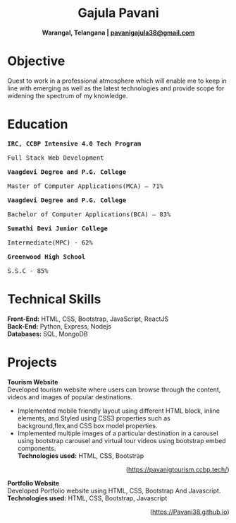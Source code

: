 <div align="center">

  # Gajula Pavani <br>
  
  **Warangal, Telangana | pavanigajula38@gmail.com**
  
</div>

Objective
===============
Quest to work in a professional atmosphere which will enable me to keep in line with emerging as well as the
latest technologies and provide scope for widening the spectrum of my knowledge.

Education
===============
<pre><b>IRC, CCBP Intensive 4.0 Tech Program                                                   Mar 2022 - Ongoing</b> <br>
Full Stack Web Development

<b>Vaagdevi Degree and P.G. College                                                            (April, 2022)</b> <br>
Master of Computer Applications(MCA) – 71%

<b>Vaagdevi Degree and P.G. College                                                            (April, 2019)</b> <br>
Bachelor of Computer Applications(BCA) – 83%

<b>Sumathi Devi Junior College                                                                 (April, 2016)</b> <br>
Intermediate(MPC) - 62%

<b>Greenwood High School                                                                       (April, 2014)</b> <br>
S.S.C - 85% </pre>

Technical Skills
===============
**Front-End:** HTML, CSS, Bootstrap, JavaScript, ReactJS<br>
**Back-End:** Python, Express, Nodejs<br>
**Databases:** SQL, MongoDB

Projects
===============
**Tourism Website**<br>
Developed tourism website where users can browse through the content, videos and images of popular
destinations.
* Implemented mobile friendly layout using different HTML block, inline elements, and Styled using CSS3
properties such as background,flex,and CSS box model properties.
* Implemented multiple images of a particular destination in a carousel using bootstrap carousel and virtual tour
videos using bootstrap embed components.<br>
**Technologies used:**  HTML, CSS, Bootstrap                                   <p align="right">(https://pavanigtourism.ccbp.tech/)</p>

**Portfolio Website**<br>
Developed Portfolio website using HTML, CSS, Bootstrap And Javascript.<br>
**Technologies used:** HTML, CSS, Bootstrap, Javascript                              <p align="right">(https://Pavani38.github.io)</p>


